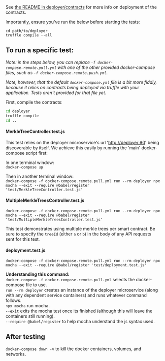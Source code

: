 See [the README in deployer/contracts](../contracts/README.md) for more info on deployment of the contracts.

Importantly, ensure you've run the below before starting the tests:

```solidity
cd path/to/deployer
truffle compile --all
```

## To run a specific test:  

_Note: in the steps below, you can replace `-f docker-compose.remote.pull.yml` with one of the other provided docker-compose files, such as `-f docker-compose.remote.push.yml`._  

_Note, however, that the default `docker-compose.yml` file is a bit more fiddly, because it relies on contracts being deployed via truffle with your application. Tests aren't provided for that file yet._

First, compile the contracts:

```sh
cd deployer
truffle compile
cd ..
```

#### MerkleTreeController.test.js  

This test relies on the deployer microservice's url '<http://deployer:80>' being discoverable by itself. We achieve this easily by running the 'main' docker-compose script first:  

In one terminal window:  
`docker-compose up`  

Then in another terminal window:  
`docker-compose -f docker-compose.remote.pull.yml run --rm deployer npx mocha --exit --require @babel/register 'test/MerkleTreeController.test.js'`

#### MultipleMerkleTreesController.test.js  

`docker-compose -f docker-compose.remote.pull.yml run --rm deployer npx mocha --exit --require @babel/register 'test/MultipleMerkleTreesController.test.js'`

This test demonstrates using multiple merkle trees per smart contract. Be sure to specify the `treeId` (either `a` or `b`) in the body of any API requests sent for this test.

#### deployment.test.js  

`docker-compose -f docker-compose.remote.pull.yml run --rm deployer npx mocha --exit --require @babel/register 'test/deployment.test.js'`

**Understanding this command:**  
`docker-compose -f docker-compose.remote.pull.yml` selects the docker-compose file to use.  
`run --rm deployer` creates an instance of the deployer microservice (along with any dependent service containers) and runs whatever command follows.  
`npx mocha` run mocha.  
`--exit` exits the mocha test once its finished (although this will leave the containers still running).  
`--require @babel/register` to help mocha understand the js syntax used.

## After testing

`docker-compose down -v` to kill the docker containers, volumes, and networks.
